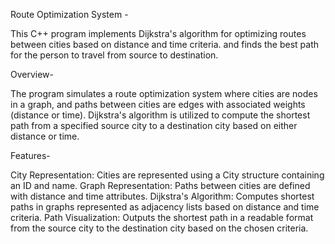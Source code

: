 Route Optimization System -

This C++ program implements Dijkstra's algorithm for optimizing routes between cities based on distance and time criteria. and finds the best path for the person to travel from source to destination.



Overview-

The program simulates a route optimization system where cities are nodes in a graph, and paths between cities are edges with associated weights (distance or time). Dijkstra's algorithm is utilized to compute the shortest path from a specified source city to a destination city based on either distance or time.



Features-

City Representation: Cities are represented using a City structure containing an ID and name.
Graph Representation: Paths between cities are defined with distance and time attributes.
Dijkstra's Algorithm: Computes shortest paths in graphs represented as adjacency lists based on distance and time criteria.
Path Visualization: Outputs the shortest path in a readable format from the source city to the destination city based on the chosen criteria.



 
